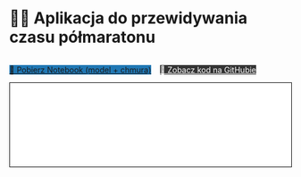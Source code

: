 # 🏃‍♂️ Aplikacja do przewidywania czasu półmaratonu


<div style="display: flex; gap: 1rem; margin-top: 1rem; flex-wrap: wrap;">

  <a href="maraton_model.ipynb" 
     class="md-button md-button--primary" 
     style="background-color: #1f77b4;">
    📘 Pobierz Notebook (model + chmura)
  </a>

  <a href="https://github.com/KamilSemczuk13/app_maraton/blob/8dc12567a3a9b82fa01dd25baf037eaa533aec58/app.py" 
     class="md-button md-button--secondary" 
     style="background-color: #333; color: white;">
    🐙 Zobacz kod na GitHubie
  </a>

</div>

<iframe
    id="content"
    src="maraton2.html"
    width="100%"
    style="border:1px solid black;overflow:hidden;"
></iframe>
<script>
function resizeIframeToFitContent(iframe) {
    iframe.style.height = (iframe.contentWindow.document.documentElement.scrollHeight + 50) + "px";
    iframe.contentDocument.body.style["overflow"] = 'hidden';
}
window.addEventListener('load', function() {
    var iframe = document.getElementById('content');
    resizeIframeToFitContent(iframe);
});
window.addEventListener('resize', function() {
    var iframe = document.getElementById('content');
    resizeIframeToFitContent(iframe);
});
</script>

